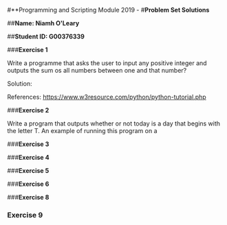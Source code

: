 #**Programming and Scripting Module 2019 - 
#**Problem Set Solutions**

##**Name: Niamh O'Leary**

##**Student ID: G00376339**

###**Exercise 1**

Write a programme that asks the user to input any positive integer and outputs the sum os all numbers between one and that number?

Solution: 

References:
https://www.w3resource.com/python/python-tutorial.php



###**Exercise 2**

Write a program that outputs whether or not today is a day that begins with the letter T. An example of running this program on a 


###**Exercise 3**


###**Exercise 4**


###**Exercise 5**


###**Exercise 6**


###**Exercise 8**


### **Exercise 9**
